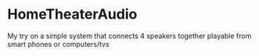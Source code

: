 # HomeTheaterAudio
My try on a simple system that connects 4 speakers together playable from smart phones or computers/tvs 
